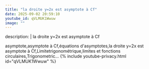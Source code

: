 ```yaml
---
title: "la droite y=2x est asymptote à Cf"
date: 2025-09-02 20:59:10 
youtube_id: qVLMUK1Wwuw
image: ""
---
```

description: |
  la droite y=2x est asymptote à Cf
  
  asymptote,asymptote à Cf,équations d'asymptotes,la droite y=2x est asymptote à Cf,Limitetrigonométrique,limites et fonctions circulaires,Trigonometric...
{% include youtube-privacy.html id="qVLMUK1Wwuw" %}
